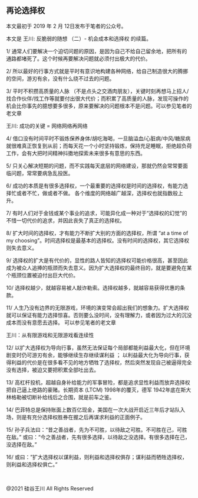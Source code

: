 ## 再论选择权

本文最初于 2019 年 2 月 12日发布于笔者的公众号。

本文是 王川: 反脆弱的随想 （二）- 机会成本和选择权 的续篇。

1/ 通常人们要解决一个迫切问题的原因，是因为自己不给自己留余地，把所有的通路都堵死了。这个时候再要解决问题就必须付出极大的代价。

2/ 所以最好的行事方式就是平时有意识地构建各种网络，给自己制造很大的腾挪的空间，游刃有余，没有什么绕不过去的问题。

3/ 平时不积攒高质量的人脉
（不是点头之交酒肉朋友），关键时刻再想马上招人/找合作伙伴/找工作等就要付出很大代价；而积累了高质量的人脉，发现可操作的机会比你事先的臆想要多很多，原来要解决的问题根本不是问题。可以参见笔者的老文章

王川: 成功的关键 = 网络网络再网络

4/ 借口没有时间平时不锻炼保养身体/胡吃海喝，一旦脑溢血/心脏病/中风/糖尿病就很难真正恢复到从前；而每天花一个小时坚持锻炼，保持充足睡眠，拒绝超负荷工作，会有大把时间精神抖擞地探索未来很多有意思的东西。

5/ 只关心解决短期的问题，而不实践每天底层的网络建设，那就仍然会常常要面临问题，常常要病急乱投医。

6/ 成功的本质是有很多选择权，一个最重要的选择权是时间的选择权，有能力选择忙或者不忙，做或者不做。 各个维度的网络越广越深，选择权也就指数般上升。

7/ 有时人们对于金钱或某个事业的追求，可能异化成一种对于“选择权的幻觉”的不惜一切代价的追求，并因此丧失了真正的选择权。

8/ 扩大时间的选择权，才有能力不断扩大别的方面的选择权，所谓 &#8220;at a time of my
choosing&#8221;。时间选择权是最基本的选择权。没有时间的选择权，其它选择权则失去意义。

9/ 选择权的扩大是有代价的，显性的路人皆知的选择权可能价格很高，甚至因此成为被众人追捧的瓶颈而失去意义。因为扩大选择权的最终目的，就是要避免在某个瓶颈位置被迫付出巨大代价。

10/ 选择权越少，就越容易被人敲诈勒索。选择权越多，就越容易获得优惠的条款。

11/ 人生乃没有边界的无限游戏，环境的演变常会超出我们的想象力。扩大选择权就可以保证有能力选择惊喜。否则要么没时间，没有理解力，或者因为过大的沉没成本而没有意愿去选择。
可以参见笔者的老文章

王川：从有限游戏和无限游戏看连续性

12/ 以扩大选择权为导向行事，虽然无法保证每个局部都能利益最大化，但在环境剧变时仍可游刃有余，能够继续生存继续谋利益 ；
以利益最大化为导向行事，获得利益的代价是在很多看不见的地方牺牲了选择权，然后突然发现自己被逼得完全没有选择，被迫又要把积累全部吐出去。

13/ 高杠杆投机，超越自身补给能力的军事冒险，都是追求显性利益而放弃选择权把自己逼上绝路的豪赌。长期资本 (LTCM) 1998年的覆灭，德军
1942年底在斯大林格勒被切断补给线后之合围，就是前车之鉴。

14/ 巴菲特总是保持账面上数百亿现金，美国在一次大战开启近三年后才站队入场，则是有充分选择权胜券在握之后再谋求利益的正面例子。

15/ 孙子兵法曰：“昔之善战者，先为不可胜，以待敌之可胜。不可胜在己，可胜在敌。” 或曰：“今之善战者，先有很多选择，以待敌之没选择。有很多选择在己，没选择在敌。”

16/ 或曰：&#8221;扩大选择权以谋利益，则利益和选择权俱存；谋利益而牺牲选择权，则利益和选择权俱亡。&#8221;

&nbsp;

@2021 硅谷王川 All Rights Reserved

